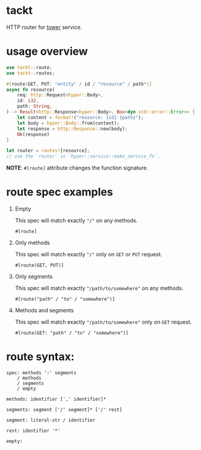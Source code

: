 # tackt

HTTP router for [tower](https://crates.io/crates/tower) service.

# usage overview

```rust
use tackt::route;
use tackt::routes;

#[route(GET, PUT: "entity" / id / "resource" / path*)]
async fn resource(
    req: http::Request<hyper::Body>,
    id: i32,
    path: String,
) -> Result<http::Response<hyper::Body>, Box<dyn std::error::Error>> {
    let content = format!("resource: {id} {path}");
    let body = hyper::Body::from(content);
    let response = http::Response::new(body);
    Ok(response)
}

let router = routes![resource];
// use the `router` in `hyper::service::make_service_fn`.
```

**NOTE**: `#[route]` attribute changes the function signature.

# route spec examples

1.  Empty

    This spec will match exactly `"/"` on any methods.

    ```rust,ignore
    #[route]
    ```

1.  Only methods

    This spec will match exactly `"/"` only on `GET` or `PUT` request.

    ```rust,ignore
    #[route(GET, PUT)]
    ```

1.  Only segments

    This spec will match exactly `"/path/to/somewhere"` on any methods.

    ```rust,ignore
    #[route("path" / "to" / "somewhere")]
    ```

1.  Methods and segments

    This spec will match exactly `"/path/to/somewhere"` only on `GET` request.

    ```rust,ignore
    #[route(GET: "path" / "to" / "somewhere")]
    ```

# route syntax:

```text
spec: methods ':' segments
    / methods
    / segments
    / empty

methods: identifier [',' identifier]*

segments: segment ['/' segment]* ['/' rest]

segment: literal-str / identifier

rest: identifier '*'

empty:
```
